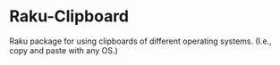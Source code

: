 # Raku-Clipboard
Raku package for using clipboards of different operating systems. (I.e., copy and paste with any OS.)
